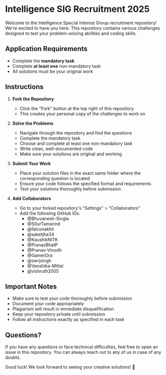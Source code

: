# Intelligence SIG Recruitment 2025

Welcome to the Intelligence Special Interest Group recruitment repository! We're excited to have you here. This repository contains various challenges designed to test your problem-solving abilities and coding skills.

## Application Requirements

- Complete the **mandatory task**
- Complete **at least one** non-mandatory task
- All solutions must be your original work

## Instructions

1. **Fork the Repository**
   - Click the "Fork" button at the top right of this repository
   - This creates your personal copy of the challenges to work on

2. **Solve the Problems**
   - Navigate through the repository and find the questions
   - Complete the mandatory task
   - Choose and complete at least one non-mandatory task
   - Write clean, well-documented code
   - Make sure your solutions are original and working

3. **Submit Your Work**
   - Place your solution files in the exact same folder where the corresponding question is located
   - Ensure your code follows the specified format and requirements
   - Test your solutions thoroughly before submission

4. **Add Collaborators**
   - Go to your forked repository's "Settings" > "Collaborators"
   - Add the following GitHub IDs:
     - @Bhuvanesh-Singla
     - @S0urTamarind
     - @falconakhil
     - @saketjha34
     - @KaushikNITK
     - @PranavBhatP
     - @Pranav-Vinodh
     - @GamerDra
     - @swrjsingh
     - @Vanshika-Mittal
     - @vishruth2005


## Important Notes

- Make sure to test your code thoroughly before submission
- Document your code appropriately
- Plagiarism will result in immediate disqualification
- Keep your repository private until submission
- Follow all instructions exactly as specified in each task

## Questions?

If you have any questions or face technical difficulties, feel free to open an issue in this repository. You can always reach out to any of us in case of any doubts.

Good luck! We look forward to seeing your creative solutions! 🚀
